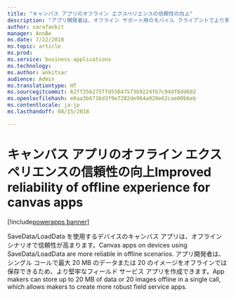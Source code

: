 ```yaml
---
title: "キャンバス アプリのオフライン エクスペリエンスの信頼性の向上"
description: "アプリ開発者は、オフライン サポート用のモバイル クライアントでより多くのデータを保存できます"
author: sarafankit
manager: AnnBe
ms.date: 7/22/2018
ms.topic: article
ms.prod: 
ms.service: business-applications
ms.technology: 
ms.author: ankitsar
audience: Admin
ms.translationtype: HT
ms.sourcegitcommit: 62ff356275ffd55047573b9224fb7c94df8dd602
ms.openlocfilehash: e6aa3b6716d3f9e7282de964a920e62cae00b6eb
ms.contentlocale: ja-jp
ms.lasthandoff: 08/15/2018

---
```

# <a name="improved-reliability-of-offline-experience-for-canvas-apps"></a><span data-ttu-id="025a6-103">キャンバス アプリのオフライン エクスペリエンスの信頼性の向上</span><span class="sxs-lookup"><span data-stu-id="025a6-103">Improved reliability of offline experience for canvas apps</span></span>

[!include[powerapps banner](../includes/powerapps.md)]




<span data-ttu-id="025a6-104">SaveData/LoadData を使用するデバイスのキャンバス アプリは、オフライン シナリオで信頼性が高まります。</span><span class="sxs-lookup"><span data-stu-id="025a6-104">Canvas apps on devices using SaveData/LoadData are more reliable in offline scenarios.</span></span> <span data-ttu-id="025a6-105">アプリ開発者は、シングル コールで最大 20 MB のデータまたは 20 のイメージをオフラインでは保存できるため、より堅牢なフィールド サービス アプリを作成できます。</span><span class="sxs-lookup"><span data-stu-id="025a6-105">App makers can store up to 20 MB of data or 20 images offline in a single call, which allows makers to create more robust field service apps.</span></span>

